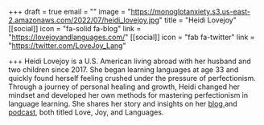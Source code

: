 +++
draft = true
email = ""
image = "https://monoglotanxiety.s3.us-east-2.amazonaws.com/2022/07/heidi_lovejoy.jpg"
title = "Heidi Lovejoy"
[[social]]
icon = "fa-solid fa-blog"
link = "https://lovejoyandlanguages.com/"
[[social]]
icon = "fab fa-twitter"
link = "https://twitter.com/LoveJoy_Lang"

+++
Heidi Lovejoy is a U.S. American living abroad with her husband and two children since 2017. She began learning languages at age 33 and quickly found herself feeling crushed under the pressure of perfectionism. Through a journey of personal healing and growth, Heidi changed her mindset and developed her own methods for mastering perfectionism in language learning. She shares her story and insights on her [blog ](https://lovejoyandlanguages.com/)and [podcast](http://www.lovejoyandlanguagespodcast.com/), both titled Love, Joy, and Languages.